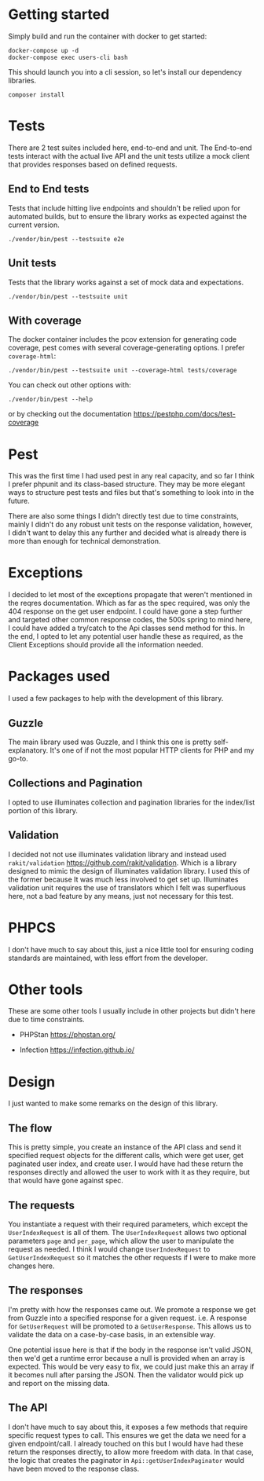 # Getting started

Simply build and run the container with docker to get started:

```
docker-compose up -d
docker-compose exec users-cli bash
```

This should launch you into a cli session, so let's install our dependency libraries.

```
composer install
```

# Tests

There are 2 test suites included here, end-to-end and unit. The End-to-end tests interact with the actual live API and the unit tests utilize a mock client that provides responses based on defined requests.

## End to End tests

Tests that include hitting live endpoints and shouldn't be relied upon for automated builds, but to ensure the library works as expected against the current version.

```
./vendor/bin/pest --testsuite e2e
```

## Unit tests

Tests that the library works against a set of mock data and expectations.

```
./vendor/bin/pest --testsuite unit
```

## With coverage

The docker container includes the pcov extension for generating code coverage, pest comes with several coverage-generating options. I prefer `coverage-html`:

```
./vendor/bin/pest --testsuite unit --coverage-html tests/coverage
```

You can check out other options with:

```
./vendor/bin/pest --help
```

or by checking out the documentation https://pestphp.com/docs/test-coverage

# Pest

This was the first time I had used pest in any real capacity, and so far I think I prefer phpunit and its class-based structure. They may be more elegant ways to structure pest tests and files but that's something to look into in the future.

There are also some things I didn't directly test due to time constraints, mainly I didn't do any robust unit tests on the response validation, however, I didn't want to delay this any further and decided what is already there is more than enough for technical demonstration.

# Exceptions

I decided to let most of the exceptions propagate that weren't mentioned in the reqres documentation. Which as far as the spec required, was only the 404 response on the get user endpoint. I could have gone a step further and targeted other common response codes, the 500s spring to mind here, I could have added a try/catch to the Api classes send method for this. In the end, I opted to let any potential user handle these as required, as the Client Exceptions should provide all the information needed.

# Packages used

I used a few packages to help with the development of this library.

## Guzzle

The main library used was Guzzle, and I think this one is pretty self-explanatory. It's one of if not the most popular HTTP clients for PHP and my go-to.

## Collections and Pagination

I opted to use illuminates collection and pagination libraries for the index/list portion of this library.

## Validation

I decided not not use illuminates validation library and instead used `rakit/validation` https://github.com/rakit/validation. Which is a library designed to mimic the design of illuminates validation library. I used this of the former because It was much less involved to get set up. Illuminates validation unit requires the use of translators which I felt was superfluous here, not a bad feature by any means, just not necessary for this test.

# PHPCS

I don't have much to say about this, just a nice little tool for ensuring coding standards are maintained, with less effort from the developer.

# Other tools

These are some other tools I usually include in other projects but didn't here due to time constraints.

- PHPStan https://phpstan.org/

- Infection https://infection.github.io/

# Design

I just wanted to make some remarks on the design of this library.

## The flow

This is pretty simple, you create an instance of the API class and send it specified request objects for the different calls, which were get user, get paginated user index, and create user. I would have had these return the responses directly and allowed the user to work with it as they require, but that would have gone against spec.

## The requests

You instantiate a request with their required parameters, which except the `UserIndexRequest` is all of them. The `UserIndexRequest` allows two optional parameters `page` and `per_page`, which allow the user to manipulate the request as needed. I think I would change `UserIndexRequest` to `GetUserIndexRequest` so it matches the other requests if I were to make more changes here.

## The responses

I'm pretty with how the responses came out. We promote a response we get from Guzzle into a specified response for a given request. i.e. A response for `GetUserRequest` will be promoted to a `GetUserResponse`. This allows us to validate the data on a case-by-case basis, in an extensible way.

One potential issue here is that if the body in the response isn't valid JSON, then we'd get a runtime error because a null is provided when an array is expected. This would be very easy to fix, we could just make this an array if it becomes null after parsing the JSON. Then the validator would pick up and report on the missing data.

## The API

I don't have much to say about this, it exposes a few methods that require specific request types to call. This ensures we get the data we need for a given endpoint/call. I already touched on this but I would have had these return the responses directly, to allow more freedom with data. In that case, the logic that creates the paginator in `Api::getUserIndexPaginator` would have been moved to the response class.
